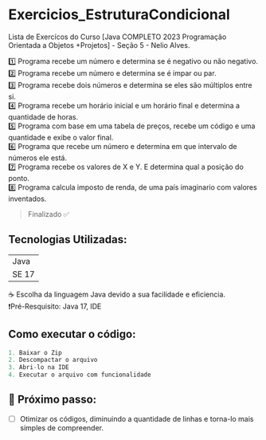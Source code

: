 # Exercicios_EstruturaCondicional
Lista de Exercícos do Curso [Java COMPLETO 2023 Programação Orientada a Objetos +Projetos] - Seção 5 - Nelio Alves.

1️⃣ Programa recebe um número e determina se é negativo ou não negativo. <br>
2️⃣ Programa recebe um número e determina se é impar ou par. <br>
3️⃣ Programa recebe dois números e determina se eles são múltiplos entre si. <br>
4️⃣ Programa recebe um horário inicial e um horário final e determina a quantidade de horas. <br>
5️⃣ Programa com base em uma tabela de preços, recebe um código e uma quantidade e exibe o valor final. <br>
6️⃣ Programa que recebe um número e determina em que intervalo de números ele está. <br>
7️⃣ Programa recebe os valores de X e Y. E determina qual a posição do ponto. <br>
8️⃣ Programa calcula imposto de renda, de uma país imaginario com valores inventados. <br>
> Finalizado ✅

## Tecnologias Utilizadas:
<table>
  <tr>
    <td> Java </td>
  </tr>
  <tr>
    <td> SE 17 </td>
  </tr>
</table>
☕ Escolha da linguagem Java devido a sua facilidade e eficiencia. <br>
❗Pré-Resquisito: Java 17, IDE <br>

## Como executar o código:
```Java
1. Baixar o Zip
2. Descompactar o arquivo
3. Abri-lo na IDE
4. Executar o arquivo com funcionalidade
```

## 👟 Próximo passo:
- [ ] Otimizar os códigos, diminuindo a quantidade de linhas e torna-lo mais simples de compreender.
